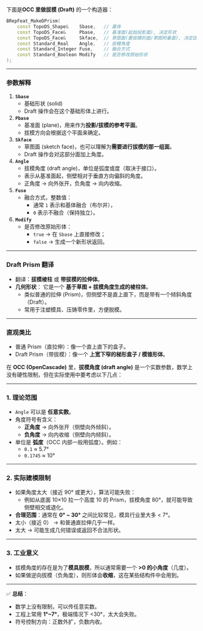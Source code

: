  下面是**OCC 里做拔模 (Draft)** 的一个构造器：

```cpp
BRepFeat_MakeDPrism(
    const TopoDS_Shape&    Sbase,   // 基体
    const TopoDS_Face&     Pbase,   // 基准面(起始投影面), 决定形状
    const TopoDS_Face&     Skface,  // 草图面(要拔模的面/草图附着面), 决定区域
    const Standard_Real    Angle,   // 拔模角度
    const Standard_Integer Fuse,    // 融合方式
    const Standard_Boolean Modify   // 是否修改原始形状
);
```

------

### **参数解释**

1. **`Sbase`**
   - 基础形状 (solid)
   - Draft 操作会在这个基础形体上进行。
2. **`Pbase`**
   - 基准面 (plane)，用来作为**投影/拔模的参考平面**。
   - 拔模方向会根据这个平面来确定。
3. **`Skface`**
   - 草图面 (sketch face)，也可以理解为**需要进行拔模的那一组面**。
   - Draft 操作会对这部分面加上角度。
4. **`Angle`**
   - 拔模角度 (draft angle)，单位是弧度或度（取决于接口）。
   - 表示从基准面起，侧壁相对于垂直方向偏斜的角度。
   - 正角度 → 向外张开，负角度 → 向内收缩。
5. **`Fuse`**
   - 融合方式，整数值：
     - 通常 `1` 表示和基体融合（布尔并），
     - `0` 表示不融合（保持独立）。
6. **`Modify`**
   - 是否修改原始形体：
     - `true` → 在 `Sbase` 上直接修改；
     - `false` → 生成一个新形状返回。

------

### **Draft Prism 翻译**

- 翻译：**拔模棱柱** 或 **带拔模的拉伸体**。
- **几何形状**：
   它是一个 **基于草图 + 拔模角度生成的棱柱体**。
  - 类似普通的拉伸 (Prism)，但侧壁不是直上直下，而是带有一个倾斜角度（Draft）。
  - 常用于注塑模具、压铸零件里，方便脱模。

------

### **直观类比**

- 普通 Prism（直拉伸）：像一个直上直下的盒子。
- Draft Prism（带拔模）：像一个 **上宽下窄的梯形盒子 / 模锥形体**。

在 **OCC (OpenCascade)** 里，**拔模角度 (draft angle)** 是一个实数参数，数学上没有硬性限制，但在实际使用中要考虑以下几点：

------

### **1. 理论范围**

- `Angle` 可以是 **任意实数**。
- 角度符号有含义：
  - **正角度** → 向外张开（侧壁向外倾斜）。
  - **负角度** → 向内收缩（侧壁向内倾斜）。
- 单位是 **弧度**（OCC 内部一般用弧度）。例如：
  - `0.1` ≈ 5.7°
  - `0.1745` ≈ 10°

------

### **2. 实际建模限制**

- 如果角度太大（接近 90° 或更大），算法可能失败：
  - 例如从底面 10×10 拉一个高度 10 的 Prism，拔模角度 80°，就可能导致侧壁相交或退化。
- **合理范围**：通常在 **0° ~ 30°** 之间比较常见，模具行业里大多 < 7°。
- 太小（接近 0） → 和普通直拉伸几乎一样。
- 太大 → 可能生成几何错误或返回不合法形状。

------

### **3. 工业意义**

- 拔模角度的存在是为了**模具脱模**，所以通常需要一个 **>0 的小角度**（几度）。
- 如果做逆向拔模（负角度），则形体会**收缩**，这在某些结构件中会用到。

------

✅ **总结**：

- 数学上没有限制，可以传任意实数。
- 工程上常用 **1°~7°**，极端情况下 <30°，太大会失败。
- 符号控制方向：正数外扩，负数内收。

